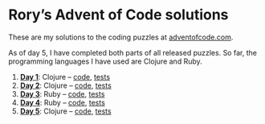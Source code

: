 # Rory’s Advent of Code solutions

These are my solutions to the coding puzzles at [adventofcode.com](http://adventofcode.com/).

As of day 5, I have completed both parts of all released puzzles. So far, the programming languages I have used are Clojure and Ruby.

1. **[Day 1](http://adventofcode.com/day/1)**: Clojure – [code](https://github.com/roryokane/advent-of-code-solutions/blob/master/advent-of-code-day-1/src/advent_of_code_day_1/core.clj), [tests](https://github.com/roryokane/advent-of-code-solutions/blob/master/advent-of-code-day-1/test/advent_of_code_day_1/core_test.clj)
1. **[Day 2](http://adventofcode.com/day/2)**: Clojure – [code](https://github.com/roryokane/advent-of-code-solutions/blob/master/advent-of-code-day-2/src/advent_of_code_day_2/core.clj), [tests](https://github.com/roryokane/advent-of-code-solutions/blob/master/advent-of-code-day-2/test/advent_of_code_day_2/core_test.clj)
1. **[Day 3](http://adventofcode.com/day/3)**: Ruby – [code](https://github.com/roryokane/advent-of-code-solutions/blob/master/advent-of-code-day-3/lib/main.rb), [tests](https://github.com/roryokane/advent-of-code-solutions/blob/master/advent-of-code-day-3/test/main_test.rb)
1. **[Day 4](http://adventofcode.com/day/4)**: Ruby – [code](https://github.com/roryokane/advent-of-code-solutions/blob/master/advent-of-code-day-4/lib/main.rb), [tests](https://github.com/roryokane/advent-of-code-solutions/blob/master/advent-of-code-day-4/test/main_test.rb)
1. **[Day 5](http://adventofcode.com/day/5)**: Clojure – [code](https://github.com/roryokane/advent-of-code-solutions/blob/master/advent-of-code-day-5/src/advent_of_code_day_5/core.clj), [tests](https://github.com/roryokane/advent-of-code-solutions/blob/master/advent-of-code-day-5/test/advent_of_code_day_5/core_test.clj)
